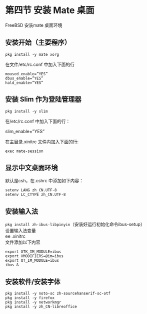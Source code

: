 # 第四节 安装 Mate 桌面

FreeBSD 安装mate 桌面环境

## 安装开始（主要程序）

`pkg install -y mate xorg`

在文件/etc/rc.conf 中加入下面的行

```
moused_enable=”YES”
dbus_enable=”YES”
hald_enable=”YES”
```

## 安装 Slim 作为登陆管理器

`pkg install -y slim`

在/etc/rc.conf 中加入下面的行：

slim\_enable=”YES”

在主目录.xinitrc 文件内加入下面的行:

`exec mate-session`

## 显示中文桌面环境

默认是csh，在.cshrc 中添加如下内容：

```
setenv LANG zh_CN.UTF-8
setenv LC_CTYPE zh_CN.UTF-8
```

## 安装输入法

`pkg install zh-ibus-libpinyin`（安装好运行初始化命令ibus-setup）\
设置输入法变量\
ee .xinitrc\
文件添加以下内容

```
export GTK_IM_MODULE=ibus
export XMODIFIERS=@im=ibus
export QT_IM_MODULE=ibus
ibus &
```

## 安装软件/安装字体

```
pkg install -y noto-sc zh-sourcehanserif-sc-otf
pkg install -y firefox
pkg install -y networkmgr
pkg install -y zh_CN-libreoffice
```
